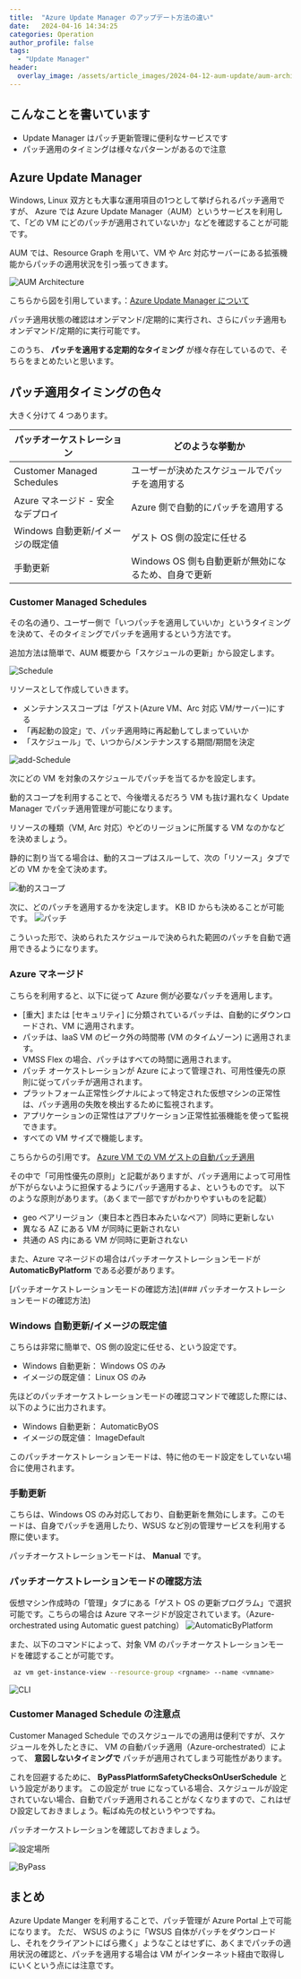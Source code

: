 ```yaml
---
title:  "Azure Update Manager のアップデート方法の違い"
date:   2024-04-16 14:34:25
categories: Operation
author_profile: false
tags:
  - "Update Manager"
header:
  overlay_image: /assets/article_images/2024-04-12-aum-update/aum-architecture.png
---
```


## こんなことを書いています

* Update Manager はパッチ更新管理に便利なサービスです
* パッチ適用のタイミングは様々なパターンがあるので注意

## Azure Update Manager

Windows, Linux 双方とも大事な運用項目の1つとして挙げられるパッチ適用ですが、
Azure では Azure Update Manager（AUM）というサービスを利用して、「どの VM にどのパッチが適用されていないか」などを確認することが可能です。

AUM では、Resource Graph を用いて、VM や Arc 対応サーバーにある拡張機能からパッチの適用状況を引っ張ってきます。

![AUM Architecture](/assets/article_images/2024-04-12-aum-update/aum-architecture.png)

こちらから図を引用しています。：[Azure Update Manager について](https://learn.microsoft.com/ja-jp/azure/update-manager/overview?tabs=azure-vms#key-benefits)

パッチ適用状態の確認はオンデマンド/定期的に実行され、さらにパッチ適用もオンデマンド/定期的に実行可能です。

このうち、 __パッチを適用する定期的なタイミング__ が様々存在しているので、そちらをまとめたいと思います。

## パッチ適用タイミングの色々

大きく分けて 4 つあります。

| パッチオーケストレーション | どのような挙動か |
| --- | --- |
| Customer Managed Schedules | ユーザーが決めたスケジュールでパッチを適用する |
| Azure マネージド - 安全なデプロイ | Azure 側で自動的にパッチを適用する |
| Windows 自動更新/イメージの既定値 | ゲスト OS 側の設定に任せる |
| 手動更新 | Windows OS 側も自動更新が無効になるため、自身で更新 |

### Customer Managed Schedules

その名の通り、ユーザー側で「いつパッチを適用していいか」というタイミングを決めて、そのタイミングでパッチを適用するという方法です。

追加方法は簡単で、AUM 概要から「スケジュールの更新」から設定します。

![Schedule](/assets/article_images/2024-04-12-aum-update/schedule.png)

リソースとして作成していきます。

* メンテナンススコープは「ゲスト(Azure VM、Arc 対応 VM/サーバー)にする
* 「再起動の設定」で、パッチ適用時に再起動してしまっていいか
* 「スケジュール」で、いつから/メンテナンスする期間/期間を決定

![add-Schedule](/assets/article_images/2024-04-12-aum-update/add-schedule.png)

次にどの VM を対象のスケジュールでパッチを当てるかを設定します。

動的スコープを利用することで、今後増えるだろう VM も抜け漏れなく Update Manager でパッチ適用管理が可能になります。

リソースの種類（VM, Arc 対応）やどのリージョンに所属する VM なのかなどを決めましょう。

静的に割り当てる場合は、動的スコープはスルーして、次の「リソース」タブでどの VM かを全て決めます。

![動的スコープ](/assets/article_images/2024-04-12-aum-update/dynamicscope.png)

次に、どのパッチを適用するかを決定します。 KB ID からも決めることが可能です。
![パッチ](/assets/article_images/2024-04-12-aum-update/patch.png)

こういった形で、決められたスケジュールで決められた範囲のパッチを自動で適用できるようになります。

### Azure マネージド

こちらを利用すると、以下に従って Azure 側が必要なパッチを適用します。

* [重大] または [セキュリティ] に分類されているパッチは、自動的にダウンロードされ、VM に適用されます。
* パッチは、IaaS VM のピーク外の時間帯 (VM のタイムゾーン) に適用されます。
* VMSS Flex の場合、パッチはすべての時間に適用されます。
* パッチ オーケストレーションが Azure によって管理され、可用性優先の原則に従ってパッチが適用されます。
* プラットフォーム正常性シグナルによって特定された仮想マシンの正常性は、パッチ適用の失敗を検出するために監視されます。
* アプリケーションの正常性はアプリケーション正常性拡張機能を使って監視できます。
* すべての VM サイズで機能します。

こちらからの引用です。
[Azure VM での VM ゲストの自動パッチ適用](https://learn.microsoft.com/ja-jp/azure/virtual-machines/automatic-vm-guest-patching)

その中で「可用性優先の原則」と記載がありますが、パッチ適用によって可用性が下がらないように担保するようにパッチ適用するよ、というものです。
以下のような原則があります。（あくまで一部ですがわかりやすいものを記載）

* geo ペアリージョン（東日本と西日本みたいなペア）同時に更新しない
* 異なる AZ にある VM が同時に更新されない
* 共通の AS 内にある VM が同時に更新されない

また、Azure マネージドの場合はパッチオーケストレーションモードが __AutomaticByPlatform__ である必要があります。

[パッチオーケストレーションモードの確認方法](### パッチオーケストレーションモードの確認方法)

### Windows 自動更新/イメージの既定値

こちらは非常に簡単で、OS 側の設定に任せる、という設定です。

* Windows 自動更新： Windows OS のみ
* イメージの既定値： Linux OS のみ

先ほどのパッチオーケストレーションモードの確認コマンドで確認した際には、以下のように出力されます。

* Windows 自動更新： AutomaticByOS
* イメージの既定値： ImageDefault

このパッチオーケストレーションモードは、特に他のモード設定をしていない場合に使用されます。

### 手動更新

こちらは、Windows OS のみ対応しており、自動更新を無効にします。このモードは、自身でパッチを適用したり、WSUS など別の管理サービスを利用する際に使います。

パッチオーケストレーションモードは、 __Manual__ です。

### パッチオーケストレーションモードの確認方法

仮想マシン作成時の「管理」タブにある「ゲスト OS の更新プログラム」で選択可能です。こちらの場合は Azure マネージドが設定されています。（Azure-orchestrated using Automatic guest patching）
![AutomaticByPlatform](/assets/article_images/2024-04-12-aum-update/automaticbyplatform.png)

また、以下のコマンドによって、対象 VM のパッチオーケストレーションモードを確認することが可能です。

```bash
 az vm get-instance-view --resource-group <rgname> --name <vmname>
 ```

![CLI](/assets/article_images/2024-04-12-aum-update/cli-check.png)

### Customer Managed Schedule の注意点

Customer Managed Schedule でのスケジュールでの適用は便利ですが、スケジュールを外したときに、 VM の自動パッチ適用（Azure-orchestrated）によって、 __意図しないタイミングで__ パッチが適用されてしまう可能性があります。

これを回避するために、 __ByPassPlatformSafetyChecksOnUserSchedule__ という設定があります。
この設定が true になっている場合、スケジュールが設定されていない場合、自動でパッチ適用されることがなくなりますので、これはぜひ設定しておきましょう。転ばぬ先の杖というやつですね。

パッチオーケストレーションを確認しておきましょう。

![設定場所](/assets/article_images/2024-04-12-aum-update/kokokara.png)

![ByPass](/assets/article_images/2024-04-12-aum-update/bypass.png)

## まとめ

Azure Update Manger を利用することで、パッチ管理が Azure Portal 上で可能になります。
ただ、 WSUS のように「WSUS 自体がパッチをダウンロードし、それをクライアントにばら撒く」ようなことはせずに、あくまでパッチの適用状況の確認と、パッチを適用する場合は VM がインターネット経由で取得しにいくという点には注意です。

